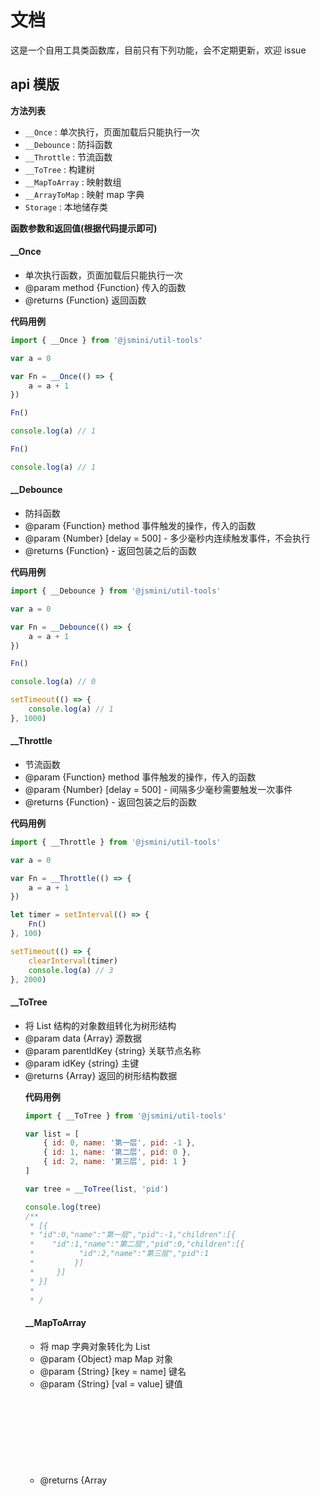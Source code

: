# 文档

这是一个自用工具类函数库，目前只有下列功能，会不定期更新，欢迎 issue

## api 模版

**方法列表**

-   `__Once` : 单次执行，页面加载后只能执行一次
-   `__Debounce` : 防抖函数
-   `__Throttle` : 节流函数
-   `__ToTree` : 构建树
-   `__MapToArray` : 映射数组
-   `__ArrayToMap` : 映射 map 字典
-   `Storage` : 本地储存类

**函数参数和返回值(根据代码提示即可)**

#### \_\_Once

-   单次执行函数，页面加载后只能执行一次
-   @param method {Function} 传入的函数
-   @returns {Function} 返回函数

**代码用例**

```js
import { __Once } from '@jsmini/util-tools'

var a = 0

var Fn = __Once(() => {
    a = a + 1
})

Fn()

console.log(a) // 1

Fn()

console.log(a) // 1
```

#### \_\_Debounce

-   防抖函数
-   @param {Function} method 事件触发的操作，传入的函数
-   @param {Number} [delay = 500] - 多少毫秒内连续触发事件，不会执行
-   @returns {Function} - 返回包装之后的函数

**代码用例**

```js
import { __Debounce } from '@jsmini/util-tools'

var a = 0

var Fn = __Debounce(() => {
    a = a + 1
})

Fn()

console.log(a) // 0

setTimeout(() => {
    console.log(a) // 1
}, 1000)
```

#### \_\_Throttle

-   节流函数
-   @param {Function} method 事件触发的操作，传入的函数
-   @param {Number} [delay = 500] - 间隔多少毫秒需要触发一次事件
-   @returns {Function} - 返回包装之后的函数

**代码用例**

```js
import { __Throttle } from '@jsmini/util-tools'

var a = 0

var Fn = __Throttle(() => {
    a = a + 1
})

let timer = setInterval(() => {
    Fn()
}, 100)

setTimeout(() => {
    clearInterval(timer)
    console.log(a) // 3
}, 2000)
```

#### \_\_ToTree

-   将 List 结构的对象数组转化为树形结构
-   @param data {Array<object>} 源数据
-   @param parentIdKey {string} 关联节点名称
-   @param idKey {string} 主键
-   @returns {Array<object>} 返回的树形结构数据

**代码用例**

```js
import { __ToTree } from '@jsmini/util-tools'

var list = [
    { id: 0, name: '第一层', pid: -1 },
    { id: 1, name: '第二层', pid: 0 },
    { id: 2, name: '第三层', pid: 1 }
]

var tree = __ToTree(list, 'pid')

console.log(tree)
/**
 * [{
 * "id":0,"name":"第一层","pid":-1,"children":[{
 *    "id":1,"name":"第二层","pid":0,"children":[{
 *          "id":2,"name":"第三层","pid":1
 *         }]
 *     }]
 * }]
 *
 * /
```

#### \_\_MapToArray

-   将 map 字典对象转化为 List
-   @param {Object} map Map 对象
-   @param {String} [key = name] 键名
-   @param {String} [val = value] 键值
-   @returns {Array<Object>} 返回数组

**代码用例**

```js
import { __MapToArray } from '@jsmini/util-tools'

var map = {
    Vue: 'version --alpha-next',
    React: 'hook 16.8',
    Angular: 'I do',
}

var list = __MapToArray(map)

console.log(list) // [{"name":"Vue","value":"version --alpha-next"},{"name":"React","value":"hook 16.8"},{"name":"Angular","value":"I do"}]
```

#### \_\_ArrayToMap

-   将数组转化为字典对象类型
-   @param {Array} array 数据
-   @param {String} [key = name] 键名
-   @param {String} [val = value] 键值
-   @returns {Object} 返回 map 对象字典

**代码用例**

```js
import { __MapToArray } from '@jsmini/util-tools'

var list = [
    { name: 'Vue', value: 'version --alpha-next' },
    { name: 'React', value: 'hook 16.8' },
    { name: 'Angular', value: 'I do' },
]

var map = __MapToArray(map)

console.log(map)
/*
{
    Vue: 'version --alpha-next',
    React: 'hook 16.8',
    Angular: 'I do'
}
*/
```

#### Storage

-   本地持久化储存实体类
-   @param isSingleInstance {boolean} - true 是否单例模式
-   @returns Storage 实例

**代码用例**

```js
import { Storage } from '@jsmini/util-tools'

let St = new Storage()

console.log(St === new Storage()) // true

var a = true

var c = { name: 123, value: 'test' }

St.set('a', a) // 单值模式

St.set(c) // 多值模式

St.get('a') // true | 单值模式

St.get(['a', 'name']) // {a: true, name: 123} | 多值模式

St.getAll() // {a: true, name: 123, value: 'test'} | 获取全部

St.remove('a') // 单值模式

St.remove(['a', 'name']) // 多值模式

St.removeAll() // 删除全部

St.destroyed() // 销毁当前实例
```

**特殊说明**

`Storage` 本地储存类支持`Node`环境，但是需要添加第三方库以支持 Storage
